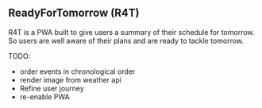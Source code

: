## ReadyForTomorrow (R4T)

R4T is a PWA built to give users a summary of their schedule for tomorrow. So users are well aware of their plans and are ready to tackle tomorrow.

TODO:

- order events in chronological order
- render image from weather api
- Refine user journey
- re-enable PWA
